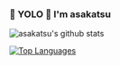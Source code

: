 ### 🤟 YOLO 🤟 I'm asakatsu

![asakatsu's github stats](https://github-readme-stats.vercel.app/api?username=asakatsu0402)

[![Top Languages](https://github-readme-stats.vercel.app/api/top-langs/?username=asakatsu0402&layout=compact)](https://github.com/asakatsu0402/github-readme-stats)
